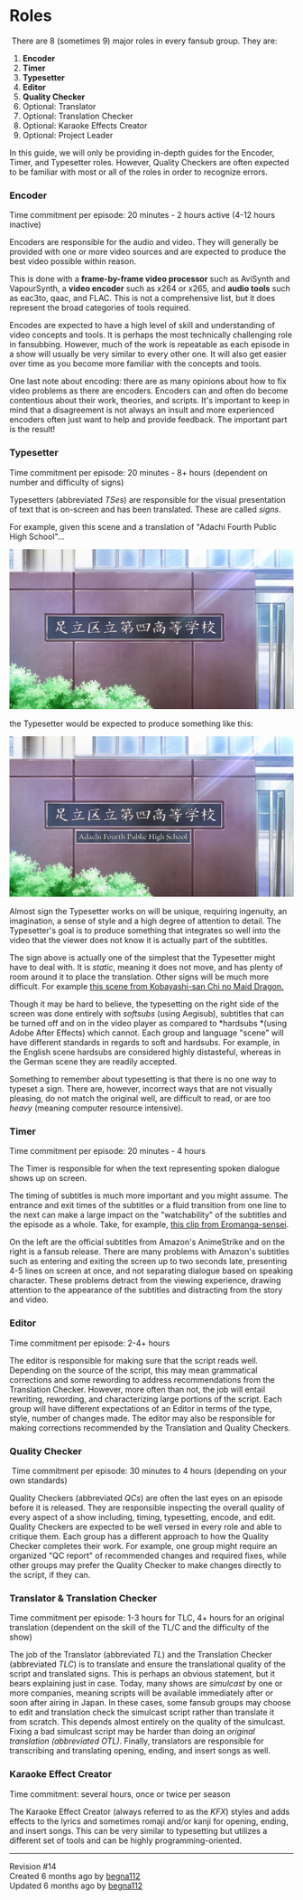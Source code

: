 <div id="page-show" class="container">

<div class="row">

<div class="col-md-8 col-md-offset-2">

<div class="page-content">

<div data-ng-non-bindable="">

# Roles

<div style="clear:left;">

</div>

 There are 8 (sometimes 9) major roles in every fansub group. They are:

1.  **Encoder**
2.  **Timer**
3.  **Typesetter**
4.  **Editor**
5.  **Quality Checker**
6.  Optional: Translator
7.  Optional: Translation Checker
8.  Optional: Karaoke Effects Creator
9.  Optional: Project Leader

In this guide, we will only be providing in-depth guides for the
Encoder, Timer, and Typesetter roles. However, Quality Checkers are
often expected to be familiar with most or all of the roles in order to
recognize errors.

### Encoder

Time commitment per episode: 20 minutes - 2 hours active (4-12 hours
inactive)

Encoders are responsible for the audio and video. They will generally be
provided with one or more video sources and are expected to produce the
best video possible within reason.

This is done with a **frame-by-frame video processor** such as AviSynth
and VapourSynth, a **video encoder** such as x264 or x265, and **audio
tools** such as eac3to, qaac, and FLAC. This is not a comprehensive
list, but it does represent the broad categories of tools required.

Encodes are expected to have a high level of skill and understanding of
video concepts and tools. It is perhaps the most technically challenging
role in fansubbing. However, much of the work is repeatable as each
episode in a show will usually be very similar to every other one. It
will also get easier over time as you become more familiar with the
concepts and tools.

One last note about encoding: there are as many opinions about how to
fix video problems as there are encoders. Encoders can and often do
become contentious about their work, theories, and scripts. It's
important to keep in mind that a disagreement is not always an insult
and more experienced encoders often just want to help and provide
feedback. The important part is the result\!

### Typesetter

Time commitment per episode: 20 minutes - 8+ hours (dependent on number
and difficulty of signs)

Typesetters (abbreviated *TSes*) are responsible for the visual
presentation of text that is on-screen and has been translated. These
are called *signs*. 

For example, given this scene and a translation of "Adachi Fourth Public
High
School"...

[![\[DameDesuYo\]-Eromanga-sensei---01-(1920x1080-10bit-AAC)-\[05CB518E\].mkv\_snapshot\_03.11\_\[2017.08.18\_21.14.55\].jpg](images/cnvimage100.png)](http://34.234.192.3/uploads/images/gallery/2017-08-Aug/%5BDameDesuYo%5D-Eromanga-sensei---01-\(1920x1080-10bit-AAC\)-%5B05CB518E%5D.mkv_snapshot_03.11_%5B2017.08.18_21.14.55%5D.jpg)

the Typesetter would be expected to produce something like
this:

[![\[DameDesuYo\]-Eromanga-sensei---01-(1920x1080-10bit-AAC)-\[05CB518E\].mkv\_snapshot\_03.11\_\[2017.08.18\_21.14.43\].jpg](images/cnvimage101.png)](http://34.234.192.3/uploads/images/gallery/2017-08-Aug/%5BDameDesuYo%5D-Eromanga-sensei---01-\(1920x1080-10bit-AAC\)-%5B05CB518E%5D.mkv_snapshot_03.11_%5B2017.08.18_21.14.43%5D.jpg)

Almost sign the Typesetter works on will be unique, requiring ingenuity,
an imagination, a sense of style and a high degree of attention to
detail. The Typesetter's goal is to produce something that integrates so
well into the video that the viewer does not know it is actually part of
the subtitles.

The sign above is actually one of the simplest that the Typesetter might
have to deal with. It is *static*, meaning it does not move, and has
plenty of room around it to place the translation. Other signs will be
much more difficult. For example [this scene from Kobayashi-san Chi no
Maid Dragon.](https://www.youtube.com/watch?v=4BVgygZe7WY)

Though it may be hard to believe, the typesetting on the right side of
the screen was done entirely with *softsubs* (using Aegisub), subtitles
that can be turned off and on in the video player as compared
to *hardsubs *(using Adobe After Effects) which cannot. Each group and
language "scene" will have different standards in regards to soft and
hardsubs. For example, in the English scene hardsubs are considered
highly distasteful, whereas in the German scene they are readily
accepted. 

Something to remember about typesetting is that there is no one way to
typeset a sign. There are, however, incorrect ways that are not visually
pleasing, do not match the original well, are difficult to read, or are
too *heavy* (meaning computer resource intensive). 

### Timer

Time commitment per episode: 20 minutes - 4 hours

The Timer is responsible for when the text representing spoken dialogue
shows up on screen.

The timing of subtitles is much more important and you might assume. The
entrance and exit times of the subtitles or a fluid transition from one
line to the next can make a large impact on the "watchability" of the
subtitles and the episode as a whole. Take, for example, [this clip from
Eromanga-sensei](https://www.youtube.com/watch?v=DFYvoGVFfX4).

On the left are the official subtitles from Amazon's AnimeStrike and on
the right is a fansub release. There are many problems with Amazon's
subtitles such as entering and exiting the screen up to two seconds
late, presenting 4-5 lines on screen at once, and not separating
dialogue based on speaking character. These problems detract from the
viewing experience, drawing attention to the appearance of the subtitles
and distracting from the story and video. 

### Editor

Time commitment per episode: 2-4+ hours

The editor is responsible for making sure that the script reads well.
Depending on the source of the script, this may mean grammatical
corrections and some rewording to address recommendations from the
Translation Checker. However, more often than not, the job will entail
rewriting, rewording, and characterizing large portions of the script.
Each group will have different expectations of an Editor in terms of the
type, style, number of changes made. The editor may also be responsible
for making corrections recommended by the Translation and Quality
Checkers. 

### Quality Checker

 Time commitment per episode: 30 minutes to 4 hours (depending on your
own standards)

Quality Checkers (abbreviated *QCs*) are often the last eyes on an
episode before it is released. They are responsible inspecting the
overall quality of every aspect of a show including, timing,
typesetting, encode, and edit. Quality Checkers are expected to be well
versed in every role and able to critique them. Each group has a
different approach to how the Quality Checker completes their work. For
example, one group might require an organized "QC report" of recommended
changes and required fixes, while other groups may prefer the Quality
Checker to make changes directly to the script, if they can.

### Translator & Translation Checker

Time commitment per episode: 1-3 hours for TLC, 4+ hours for an original
translation (dependent on the skill of the TL/C and the difficulty of
the show)

The job of the Translator (abbreviated *TL*) and the Translation Checker
(abbreviated *TLC*) is to translate and ensure the translational quality
of the script and translated signs. This is perhaps an obvious
statement, but it bears explaining just in case. Today, many shows are
*simulcast* by one or more companies, meaning scripts will be available
immediately after or soon after airing in Japan. In these cases, some
fansub groups may choose to edit and translation check the simulcast
script rather than translate it from scratch. This depends almost
entirely on the quality of the simulcast. Fixing a bad simulcast script
may be harder than doing an *original translation (abbreviated OTL)*.
Finally, translators are responsible for transcribing and translating
opening, ending, and insert songs as well. 

### Karaoke Effect Creator

Time commitment: several hours, once or twice per season

The Karaoke Effect Creator (always referred to as the *KFX*) styles and
adds effects to the lyrics and sometimes romaji and/or kanji for
opening, ending, and insert songs. This can be very similar to
typesetting but utilizes a different set of tools and can be highly
programming-oriented.

</div>

-----

Revision \#14  
Created <span title="Sat, Aug 19, 2017 1:52 AM">6 months ago</span> by
[begna112](http://34.234.192.3/user/3)  
Updated <span title="Fri, Sep 15, 2017 7:37 PM">6 months ago</span> by
[begna112](http://34.234.192.3/user/3)

</div>

</div>

</div>

</div>
